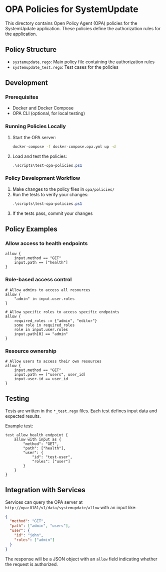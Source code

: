 # OPA Policies for SystemUpdate

This directory contains Open Policy Agent (OPA) policies for the SystemUpdate application. These policies define the authorization rules for the application.

## Policy Structure

- `systemupdate.rego`: Main policy file containing the authorization rules
- `systemupdate_test.rego`: Test cases for the policies

## Development

### Prerequisites

- Docker and Docker Compose
- OPA CLI (optional, for local testing)

### Running Policies Locally

1. Start the OPA server:
   ```bash
   docker-compose -f docker-compose.opa.yml up -d
   ```

2. Load and test the policies:
   ```powershell
   .\scripts\test-opa-policies.ps1
   ```

### Policy Development Workflow

1. Make changes to the policy files in `opa/policies/`
2. Run the tests to verify your changes:
   ```powershell
   .\scripts\test-opa-policies.ps1
   ```
3. If the tests pass, commit your changes

## Policy Examples

### Allow access to health endpoints

```rego
allow {
    input.method == "GET"
    input.path == ["health"]
}
```

### Role-based access control

```rego
# Allow admins to access all resources
allow {
    "admin" in input.user.roles
}

# Allow specific roles to access specific endpoints
allow {
    required_roles := {"admin", "editor"}
    some role in required_roles
    role in input.user.roles
    input.path[0] == "admin"
}
```

### Resource ownership

```rego
# Allow users to access their own resources
allow {
    input.method == "GET"
    input.path == ["users", user_id]
    input.user.id == user_id
}
```

## Testing

Tests are written in the `*_test.rego` files. Each test defines input data and expected results.

Example test:

```rego
test_allow_health_endpoint {
    allow with input as {
        "method": "GET",
        "path": ["health"],
        "user": {
            "id": "test-user",
            "roles": ["user"]
        }
    }
}
```

## Integration with Services

Services can query the OPA server at `http://opa:8181/v1/data/systemupdate/allow` with an input like:

```json
{
  "method": "GET",
  "path": ["admin", "users"],
  "user": {
    "id": "john",
    "roles": ["admin"]
  }
}
```

The response will be a JSON object with an `allow` field indicating whether the request is authorized.
